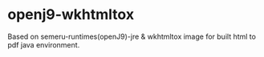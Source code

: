 # openj9-wkhtmltox
Based on semeru-runtimes(openJ9)-jre &amp; wkhtmltox image for built html to pdf java environment.
